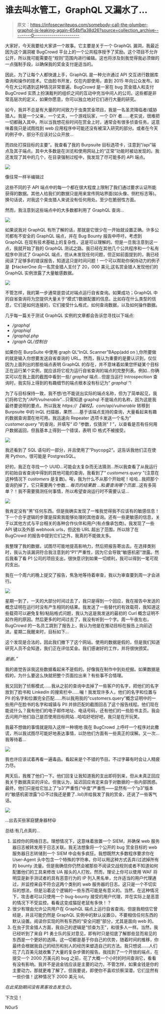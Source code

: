 # 谁去叫水管工，GraphQL 又漏水了…

> 原文：<https://infosecwriteups.com/somebody-call-the-plumber-graphql-is-leaking-again-654bf1a38d26?source=collection_archive---------0----------------------->

大家好，今天我要给大家讲一个故事。它主要是关于一个 GraphQL 漏洞，我最近因为这个漏洞被 BugCrowd 平台上的一个公共程序授予了奖励。这个项目不允许公开，所以我可能需要在“规则”范围内进行编辑。这也将涉及到我觉得我必须做的一点强制手段，以确保我的奖金支付是适当的。

因此，为了让每个人都快速上手，GraphQL 是一种允许通过 API 交互进行数据库查询和操作的技术。它由脸书开发，仅在内部使用，直到 2015 年向公众发布。如今在大公司遇到这种情况非常普遍。BugCrowd 是一家在 bug 赏金猎人和支付 BugCrowd 实质上扮演裁判的组织之间的互动中充当中间人的公司。这些都是非常高层次的定义，如果你愿意，你可以独立地对它们进行大量的研究。

如今，我并不总是有大量的时间致力于虫类赏金项目，我是一名圣灵降临者/威胁猎人。我是一个父亲，一个丈夫，一个游戏玩家，一个 DIY 者……老实说，很难把一切都融入其中。所以当我想花些时间在赏金上时，通常会有很多侦查任务。这意味着我只是试图找到 web 应用程序中可能还没有被深入研究的部分。或者在今天的例子中，部分不应该对公众开放…

而四处打探目标的主要”。我查看了我的 Burpsuite 目标选项卡，注意到“/api”端点及其子端点。其中大多数是在浏览和使用网站上的“正常”功能时被动发现的。我还发现了其中的几个，在目录强制过程中，我发现了尽可能多的 API 端点。

![](img/d33cc452383e16ff06370940bb623d8d.png)

像往常一样半编辑过

这些不同的子 API 端点中的每一个都在很大程度上限制了我们通过要求认证所能获得的数据。其他人给我们的数据只是用来宣传网站界面(如头像、侧栏标志等)。换句话说，对我这个臭虫猎人来说没有任何用处。至少在脆弱性方面。

然而，我注意到这些端点中的大多数都利用了 GraphQL 查询…

![](img/cef6d0a44b5d1c106d98d4a4e0e8b06e.png)

如果说我对 GraphQL 有所了解的话，那就是它很少在一开始就设置正确。许多公司都有不安全的 GraphQL 端点，并在 Bug Bounty 报告中呼吁。考虑到 GraphQL 在现有技术基础上的复杂性，这是可以理解的。但是一旦我注意到这一点，我就开始了我的 GraphQL 测试之路。我已经在其他几个公共程序和一个私有程序中测试了 GraphQL 端点，但从未发现任何问题，但正如前面提到的，我已经阅读了足够多的错误报告，知道这只是时间问题！一个可以帮助你保持动力的例子是【HackerOne 向一名赏金猎人支付了 20，000 美元,这名赏金猎人发现他们的 GraphQL 实例泄露了大量敏感数据。

![](img/228e57f753b3f049b9e401b756627162.png)

不管怎样，我的第一步通常是尝试对端点运行自省查询。如果成功；GraphQL 中的自省查询将为您提供大量关于“模式”/数据配置的信息。比如存在什么类型的信息，它们是如何连接的，它们接受什么格式，如何查询数据，以及如何操作数据。

几乎每一篇关于测试 GraphQL 实例的文章都会告诉您寻找以下端点:

*   */graphql*
*   */graphiql*
*   */graphql.php*
*   */graph QL/控制台*

如果你在 BurpSuite 中使用 graph QL“InQL Scanner”BApp(add on ),你所要做的就是输入你想要发送自省查询的 URL。然而，我认为重要的是要认识到，仅仅因为上面列出的那些端点表明 GraphQL 的存在，并不意味着如果您怀疑某个目标正在运行某个实例，就应该将它视为运行自省查询的端点的完整列表。例如…你确实可以在我上面的截图中看到一些/ *graphql* 端点…但是当运行 Introspecition 查询时，我实际上得到的有趣细节的端点根本没有标记为“ *graphql* ”!

为了与目标保持一致，我不想/也不能说出实际的端点名称，但为了简单起见，我们将称它为"*/API/vulnerable*"…只需知道 graphql 不是端点的名称，因为这是我最终要说明的要点。所以我发 *https://【编校】。com/api/vulnerable* 转移到 Burpsuite 中的 InQL 扫描器，果然……基于该端点支持的查询，大量看起来有趣的数据查询潜在地可用。我迅速向 Repeater 选项卡发送一个名为“ *customer.query* ”的查询，并填写“ *ID* ”参数，仅猜测“ *1* ”，以查看是否有任何用户数据返回，但我基本上得到一个错误，表明 ID 格式不被接受。

![](img/464623e4fd77ca64c4065cd8c97324cf.png)

我还看到了 SQL 语句的一部分，并且使用了“Psycopg2”。这告诉我他们正在使用 Python，很可能是 PostgresSQL。

好的，我正在寻找一个 UUID…可能会太复杂而无法猜测…所以我查看了从我运行的初始自省查询中得到的其他可能的查询，我看到了“ *customers.query* ”(注意在这种情况下 *customers* 是复数)。唉，我为什么不从那个开始呢！哈哈…我把那个查询扔掉了，它只需要两个参数… *每页的结果数* …和*要查询哪个页面*…这有多简单？！我不需要猜测任何事情，所以希望查询运行时不需要认证…

![](img/6b1e4cddb1a8e5633d0bc2abcadf20a5.png)

我肯定没有“黑”任何东西。但是我确实发现了一堆我觉得我不应该有的敏感信息！下一个合乎逻辑的步骤是探索我能够处理的其他查询。还有一些更敏感的信息，关于以其他方式与平台相关的各种合作伙伴和用户(有点像承包商)。我发现了一些 API 键以及外部 webhook urls，但这些 URL 超出了范围，所以除了在 BugCrowd 的报告中提到它们之外，我真的不能做太多。

我整理了我的数据，试图尽可能地提高影响力，然后把报告寄出去。在选择类别时，我认为该漏洞符合我注意到的“P1”严重性，因为它会导致“敏感机密”泄露。然后我看了看 P1 公司的项目支出，很快意识到如果一切顺利，我可以得到一笔可观的支出。

我在一个周六的晚上提交了报告，焦急地等待着审查，我以为审查要到周一才会进行。

![](img/bdfac8fde77e72e018bf6867c50d6999.png)

星期一到了，一天的大部分时间过去了，我只是得到一个回应，我在报告中发送的概念证明在运行时没有产生相同的结果。我发送了一些替代的有效载荷，我知道这些载荷可以避免复制/粘贴格式问题，我认为这是我发送的最初的 Curl 概念证明不起作用的原因。然后更多的时间过去了，我没有听到一个字。周一午夜左右，BugCrowd 的一名员工跳到了报告上，我认为他是在推动目标在报告上向前迈进。星期二我醒来时，目标如下…

这个发现是合法的，因此我们撤下了这个网站。使用的数据是假的，但是我们知道研究人员不会知道，我们正在评估奖金。我们感谢好的工作，并将很快颁奖。

*谢谢。”*

我的直觉告诉我这些数据看起来不是假的。好像我在制作中到处挖掘。如果数据是假的，为什么要这么快就把整个页面拉出来？有些事不合情理。

我又回到了侦察模式……我从之前的查询中去掉了一些客户的名字，把他们的名字放到了脸书和 LinkedIn 的搜索栏中……嘣！我发现许多人，他们的名字和位置与 PII 的名字和位置完全匹配……所以我用我的“customers.query”概念证明中的一些用户在脸书的名字和城镇与 PII 并排匹配的截图回击了这个报告线程。他们现在能说什么？我有他们的电子邮件地址、电话号码，还有他们的一些脸书主页。我会去问用户他们自己是否使用目标网站…哈哈好吧好吧，我只是在开玩笑。

我最不想做的事情就是陷入这样一种境地:我在 BugCrowd 上呼吁一个程序对此撒谎，所以我试图尽可能好地表达事情，以防他们方面有一些真正的误解。又一次…我等待着…

![](img/67eae24d021ea623082ebb72846ae590.png)

我也许应该试着再看一遍毒品。看起来是个不错的节目。不过字幕有时会让人精疲力尽。

两天后，我推了他们一下。他们回复让我知道我的支出即将到来，但从未真正回应我关于数据真实的评论。但我认为，延迟回应肯定来自于对数据的一些内部困惑。最终，他们只是给它加上了“p3”严重性(“中度”严重性——显然有一个“p3”版本的“敏感机密泄露”)😕不过我还是要了..lol)并给我发了我的赏金，还说了一些客气话。

![](img/49f8204591d9f0287d4433b559664fce.png)

…出去买些家庭健身器材😃

总结:有几点真的…

1.  监控你的网络日志。理想情况下，这意味着放置一个 SIEM，并确保 web 服务器日志被转发用于日志关联。我无法想象将一个公开的 bug 赏金目标的 web 服务器日志转储到一个 SIEM 中会有多疯狂。我想既然大多数程序要求你在 User-Agent 头中包含一个特殊的字符串，你可以用这种方式丢弃/过滤掉所有的 bounty 流量。但是我确信你仍然会被那些不阅读交战规则或者不知道如何配置他们的工具来修改 UA 报头的人打败。然而，理论上你可以使用 WAF 将明显是新手测试者的具有恶意行为的 IP 列入黑名单，允许适当的用户代理通过，并监控来自不符合这两个类别的 web 服务器的日志。这只是一个不切实际的想法，但是沿着这个逻辑的一些东西可能是有意义的。当然，在这种情况下，攻击者可以只使用一个 bug-bounty 接受的用户代理，并在实际上是恶意的情况下不受监控。看看这变成猫捉老鼠有多快！？
2.  很少有理由允许公共用户在 GraphQL 端点上运行自省查询。但是我相信它曾经是，并且可能仍然是 GraphQL 实例中的默认设置😐。不要相信任何东西的默认设置。阅读你实现的所有东西的“安全问题”部分，尤其是面向 web 的。
3.  在虫子赏金猎人方面，我自己的逻辑是“侦查为王”，和很多人一样。当然，我已经听到了来自 P1 勇士队的反对意见，即有时只是彻底了解那些显而易见的东西是一个更好的选择。这一切都是基于你自己的优势，随着时间的推移，你最终会根据我自己的经历和别人的经历来塑造自己的方法。我只想说……人们花了几百美元就收集了大量的复杂步骤的报告。我找到了一个开放的端点，在提交一个 2000 万美元的 bug 之前，花了大概一个小时的时间查询它，看看有没有影响。我并不是说金钱应该是主要的动力，不管怎样，如果金钱是你的主要动力，那就更难了解了。但我要说，即使你不喜欢侦察深潜，它们显然有一些价值！这种情况下 2000 美元 lol。

*在此奖励期间没有黑客攻击发生😉。*

下次见！

N0ur5